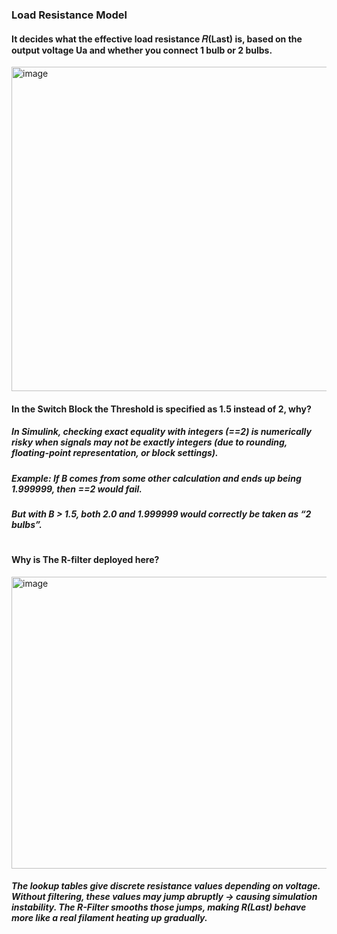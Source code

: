 
### Load Resistance Model
#### It decides what the effective load resistance 𝑅(Last) is, based on the output voltage Ua and whether you connect 1 bulb or 2 bulbs.

<img width="1340" height="519" alt="image" src="https://github.com/user-attachments/assets/423d69dd-0e9e-497f-90a9-9829c7fff793" />


#### In the Switch Block the Threshold is specified as 1.5 instead of 2, why? 
##### In Simulink, checking exact equality with integers (==2) is numerically risky when signals may not be exactly integers (due to rounding, floating-point representation, or block settings).
##### Example: If B comes from some other calculation and ends up being 1.999999, then ==2 would fail.
##### But with B > 1.5, both 2.0 and 1.999999 would correctly be taken as “2 bulbs”.
#

#### Why is The R-filter deployed here?

<img width="1213" height="467" alt="image" src="https://github.com/user-attachments/assets/c43b2893-afdb-4bd3-bd1b-843118a67ca3" />

##### The lookup tables give discrete resistance values depending on voltage. Without filtering, these values may jump abruptly → causing simulation instability. The R-Filter smooths those jumps, making R(Last) behave more like a real filament heating up gradually.

